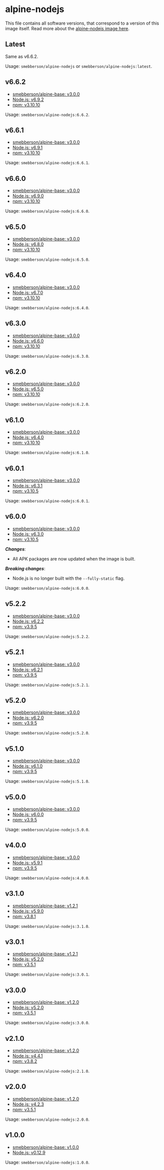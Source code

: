# alpine-nodejs

This file contains all software versions, that correspond to a version of this image itself. Read more about the [alpine-nodejs image here][alpinenodejs].

## Latest

Same as v6.6.2.

Usage: `smebberson/alpine-nodejs` or `smebberson/alpine-nodejs:latest`.

## v6.6.2

- [smebberson/alpine-base: v3.0.0][smebbersonalpinebase300]
- [Node.js: v6.9.2][nodejs]
- [npm: v3.10.10][npm]

Usage: `smebberson/alpine-nodejs:6.6.2`.

## v6.6.1

- [smebberson/alpine-base: v3.0.0][smebbersonalpinebase300]
- [Node.js: v6.9.1][nodejs]
- [npm: v3.10.10][npm]

Usage: `smebberson/alpine-nodejs:6.6.1`.

## v6.6.0

- [smebberson/alpine-base: v3.0.0][smebbersonalpinebase300]
- [Node.js: v6.9.0][nodejs]
- [npm: v3.10.10][npm]

Usage: `smebberson/alpine-nodejs:6.6.0`.

## v6.5.0

- [smebberson/alpine-base: v3.0.0][smebbersonalpinebase300]
- [Node.js: v6.8.0][nodejs]
- [npm: v3.10.10][npm]

Usage: `smebberson/alpine-nodejs:6.5.0`.

## v6.4.0

- [smebberson/alpine-base: v3.0.0][smebbersonalpinebase300]
- [Node.js: v6.7.0][nodejs]
- [npm: v3.10.10][npm]

Usage: `smebberson/alpine-nodejs:6.4.0`.

## v6.3.0

- [smebberson/alpine-base: v3.0.0][smebbersonalpinebase300]
- [Node.js: v6.6.0][nodejs]
- [npm: v3.10.10][npm]

Usage: `smebberson/alpine-nodejs:6.3.0`.

## v6.2.0

- [smebberson/alpine-base: v3.0.0][smebbersonalpinebase300]
- [Node.js: v6.5.0][nodejs]
- [npm: v3.10.10][npm]

Usage: `smebberson/alpine-nodejs:6.2.0`.

## v6.1.0

- [smebberson/alpine-base: v3.0.0][smebbersonalpinebase300]
- [Node.js: v6.4.0][nodejs]
- [npm: v3.10.10][npm]

Usage: `smebberson/alpine-nodejs:6.1.0`.

## v6.0.1

- [smebberson/alpine-base: v3.0.0][smebbersonalpinebase300]
- [Node.js: v6.3.1][nodejs]
- [npm: v3.10.5][npm]

Usage: `smebberson/alpine-nodejs:6.0.1`.

## v6.0.0

- [smebberson/alpine-base: v3.0.0][smebbersonalpinebase300]
- [Node.js: v6.3.0][nodejs]
- [npm: v3.10.5][npm]

__*Changes*__:

- All APK packages are now updated when the image is built.

__*Breaking changes*__:

- Node.js is no longer built with the `--fully-static` flag.

Usage: `smebberson/alpine-nodejs:6.0.0`.

## v5.2.2

- [smebberson/alpine-base: v3.0.0][smebbersonalpinebase300]
- [Node.js: v6.2.2][nodejs]
- [npm: v3.9.5][npm]

Usage: `smebberson/alpine-nodejs:5.2.2`.

## v5.2.1

- [smebberson/alpine-base: v3.0.0][smebbersonalpinebase300]
- [Node.js: v6.2.1][nodejs]
- [npm: v3.9.5][npm]

Usage: `smebberson/alpine-nodejs:5.2.1`.

## v5.2.0

- [smebberson/alpine-base: v3.0.0][smebbersonalpinebase300]
- [Node.js: v6.2.0][nodejs]
- [npm: v3.9.5][npm]

Usage: `smebberson/alpine-nodejs:5.2.0`.

## v5.1.0

- [smebberson/alpine-base: v3.0.0][smebbersonalpinebase300]
- [Node.js: v6.1.0][nodejs]
- [npm: v3.9.5][npm]

Usage: `smebberson/alpine-nodejs:5.1.0`.

## v5.0.0

- [smebberson/alpine-base: v3.0.0][smebbersonalpinebase300]
- [Node.js: v6.0.0][nodejs]
- [npm: v3.9.5][npm]

Usage: `smebberson/alpine-nodejs:5.0.0`.

## v4.0.0

- [smebberson/alpine-base: v3.0.0][smebbersonalpinebase300]
- [Node.js: v5.9.1][nodejs]
- [npm: v3.9.5][npm]

Usage: `smebberson/alpine-nodejs:4.0.0`.

## v3.1.0

- [smebberson/alpine-base: v1.2.1][smebbersonalpinebase120]
- [Node.js: v5.9.0][nodejs]
- [npm: v3.8.1][npm]

Usage: `smebberson/alpine-nodejs:3.1.0`.

## v3.0.1

- [smebberson/alpine-base: v1.2.1][smebbersonalpinebase120]
- [Node.js: v5.2.0][nodejs]
- [npm: v3.5.1][npm]

Usage: `smebberson/alpine-nodejs:3.0.1`.

## v3.0.0

- [smebberson/alpine-base: v1.2.0][smebbersonalpinebase120]
- [Node.js: v5.2.0][nodejs]
- [npm: v3.5.1][npm]

Usage: `smebberson/alpine-nodejs:3.0.0`.

## v2.1.0

- [smebberson/alpine-base: v1.2.0][smebbersonalpinebase120]
- [Node.js: v4.4.1][nodejs]
- [npm: v3.8.2][npm]

Usage: `smebberson/alpine-nodejs:2.1.0`.

## v2.0.0

- [smebberson/alpine-base: v1.2.0][smebbersonalpinebase120]
- [Node.js: v4.2.3][nodejs]
- [npm: v3.5.1][npm]

Usage: `smebberson/alpine-nodejs:2.0.0`.

## v1.0.0

- [smebberson/alpine-base: v1.0.0][smebbersonalpinebase100]
- [Node.js: v0.12.9][nodejs]

Usage: `smebberson/alpine-nodejs:1.0.0`.

[nginx]: http://nginx.org/
[nodejs]: https://nodejs.org/en/
[npm]: https://www.npmjs.com/
[smebbersonalpinebase300]: https://github.com/smebberson/docker-alpine/tree/alpine-base-v3.0.0/alpine-base
[smebbersonalpinebase120]: https://github.com/smebberson/docker-alpine/tree/alpine-base-v1.2.0/alpine-base
[smebbersonalpinebase100]: https://github.com/smebberson/docker-alpine/tree/alpine-base-v1.0.0/alpine-base
[alpinenodejs]: https://github.com/smebberson/docker-alpine/tree/master/alpine-nodejs

